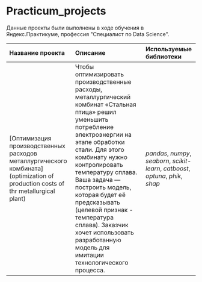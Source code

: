 # Practicum_projects
Данные проекты были выполнены в ходе обучения в Яндекс.Практикуме, профессия "Специалист по Data Science".

| Название проекта | Описание | Используемые библиотеки | 
| :---------------------- | :---------------------- | :---------------------- |
| [Оптимизация производственных расходов металлургического комбината](optimization of production costs of thr metallurgical plant) | Чтобы оптимизировать производственные расходы, металлургический комбинат «Стальная птица» решил уменьшить потребление электроэнергии на этапе обработки стали. Для этого комбинату нужно контролировать температуру сплава. Ваша задача — построить модель, которая будет её предсказывать (целевой признак - температура сплава). Заказчик хочет использовать разработанную модель для имитации технологического процесса.| *pandas*, *numpy*, *seaborn*, *scikit-learn*, *catboost*, *optuna*, *phik*, *shap* |
